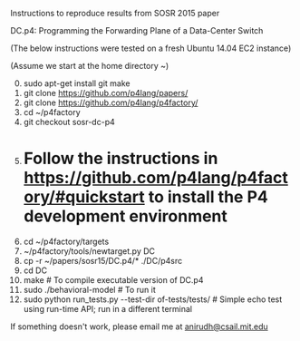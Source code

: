 Instructions to reproduce results from SOSR 2015 paper 

DC.p4: Programming the Forwarding Plane of a Data-Center Switch

(The below instructions were tested on a fresh Ubuntu 14.04 EC2 instance)

(Assume we start at the home directory ~)

0. sudo apt-get install git make
1. git clone https://github.com/p4lang/papers/
2. git clone https://github.com/p4lang/p4factory/
3. cd ~/p4factory
4. git checkout sosr-dc-p4
5. # Follow the instructions in https://github.com/p4lang/p4factory/#quickstart  to install the P4 development environment
6. cd ~/p4factory/targets
7. ~/p4factory/tools/newtarget.py DC
8. cp -r ~/papers/sosr15/DC.p4/* ./DC/p4src
9. cd DC
10. make # To compile executable version of DC.p4
11. sudo ./behavioral-model # To run it
12. sudo python run_tests.py --test-dir of-tests/tests/ # Simple echo test using run-time API; run in a different terminal

If something doesn't work, please email me at anirudh@csail.mit.edu
